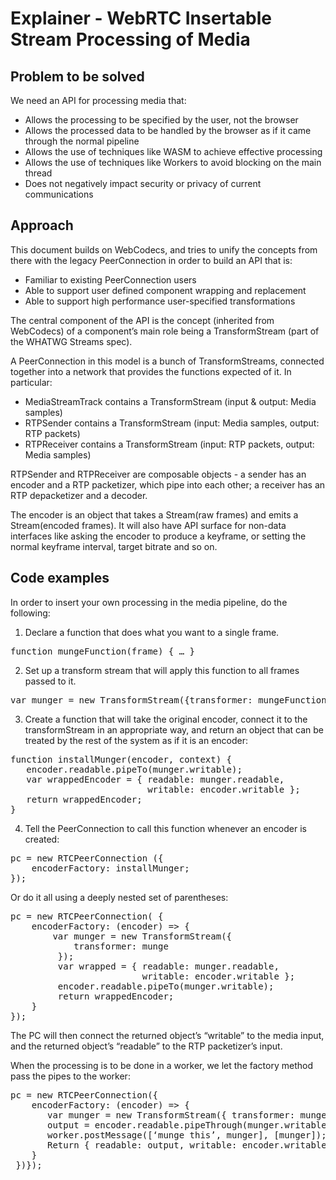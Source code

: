 # Explainer - WebRTC Insertable Stream Processing of Media

## Problem to be solved

We need an API for processing media that:
* Allows the processing to be specified by the user, not the browser
* Allows the processed data to be handled by the browser as if it came through
  the normal pipeline
* Allows the use of techniques like WASM to achieve effective processing
* Allows the use of techniques like Workers to avoid blocking on the main thread
* Does not negatively impact security or privacy of current communications

## Approach

This document builds on WebCodecs, and tries to unify the concepts from there with the legacy PeerConnection in order to build an API that is:

* Familiar to existing PeerConnection users
* Able to support user defined component wrapping and replacement
* Able to support high performance user-specified transformations

The central component of the API is the concept (inherited from WebCodecs) of a component’s main role being a TransformStream (part of the WHATWG Streams spec).

A PeerConnection in this model is a bunch of TransformStreams, connected together into a network that provides the functions expected of it. In particular:

* MediaStreamTrack contains a TransformStream (input & output: Media samples)
* RTPSender contains a TransformStream (input: Media samples, output: RTP packets)
* RTPReceiver contains a TransformStream (input: RTP packets, output: Media samples)


RTPSender and RTPReceiver are composable objects - a sender has an encoder and a
RTP packetizer, which pipe into each other; a receiver has an RTP depacketizer
and a decoder.


The encoder is an object that takes a Stream(raw frames) and emits a Stream(encoded frames). It will also have API surface for non-data interfaces like asking the encoder to produce a keyframe, or setting the normal keyframe interval, target bitrate and so on.

## Code examples

In order to insert your own processing in the media pipeline, do the following:

1. Declare a function that does what you want to a single frame.
<pre>
function mungeFunction(frame) { … }
</pre>
2. Set up a transform stream that will apply this function to all frames passed to it.
<pre>
var munger = new TransformStream({transformer: mungeFunction});
</pre>
3. Create a function that will take the original encoder, connect it to the transformStream in an appropriate way, and return an object that can be treated by the rest of the system as if it is an encoder:
<pre>
function installMunger(encoder, context) {
   encoder.readable.pipeTo(munger.writable);
   var wrappedEncoder = { readable: munger.readable,
                          writable: encoder.writable };
   return wrappedEncoder;
}
</pre>
4. Tell the PeerConnection to call this function whenever an encoder is created:
<pre>
pc = new RTCPeerConnection ({
    encoderFactory: installMunger;
});
</pre>

Or do it all using a deeply nested set of parentheses:

<pre>
pc = new RTCPeerConnection( {
    encoderFactory: (encoder) => {
        var munger = new TransformStream({
            transformer: munge
         });
         var wrapped = { readable: munger.readable,
                         writable: encoder.writable };
         encoder.readable.pipeTo(munger.writable);
         return wrappedEncoder;
    }
});
</pre>

The PC will then connect the returned object’s “writable” to the media input, and the returned object’s “readable” to the RTP packetizer’s input.

When the processing is to be done in a worker, we let the factory method pass the pipes to the worker:
<pre>
pc = new RTCPeerConnection({
    encoderFactory: (encoder) => {
       var munger = new TransformStream({ transformer: munge });
       output = encoder.readable.pipeThrough(munger.writable);
       worker.postMessage([‘munge this’, munger], [munger]);
       Return { readable: output, writable: encoder.writable };
    }
 })});      
</pre>
